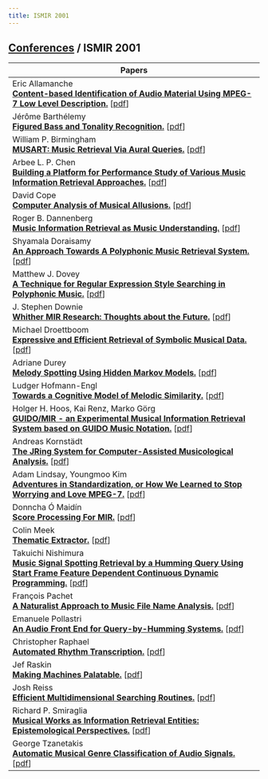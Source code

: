 ```yaml
---
title: ISMIR 2001
---
```


## [Conferences]({{relative_url}}/conferences) / ISMIR 2001

| Papers |
| --- |
|Eric Allamanche<br>**[Content-based Identification of Audio Material Using MPEG-7 Low Level Description.](https://doi.org/10.5281/zenodo.1417853)** [[pdf](https://zenodo.org/record/1417853/files/Allamanche01.pdf)]|
|Jérôme Barthélemy<br>**[Figured Bass and Tonality Recognition.](https://doi.org/10.5281/zenodo.1417161)** [[pdf](https://zenodo.org/record/1417161/files/Barthelemy01.pdf)]|
|William P. Birmingham<br>**[MUSART: Music Retrieval Via Aural Queries.](https://doi.org/10.5281/zenodo.1415810)** [[pdf](https://zenodo.org/record/1415810/files/Birmingham01.pdf)]|
|Arbee L. P. Chen<br>**[Building a Platform for Performance Study of Various Music Information Retrieval Approaches.](https://doi.org/10.5281/zenodo.1414822)** [[pdf](https://zenodo.org/record/1414822/files/Chen01.pdf)]|
|David Cope<br>**[Computer Analysis of Musical Allusions.](db/conf/ismir/ismir2001.html#Cope01)** [[pdf]()]|
|Roger B. Dannenberg<br>**[Music Information Retrieval as Music Understanding.](https://doi.org/10.5281/zenodo.1418263)** [[pdf](https://zenodo.org/record/1418263/files/Dannenberg01.pdf)]|
|Shyamala Doraisamy<br>**[An Approach Towards A Polyphonic Music Retrieval System.](https://doi.org/10.5281/zenodo.1415622)** [[pdf](https://zenodo.org/record/1415622/files/Doraisamy01.pdf)]|
|Matthew J. Dovey<br>**[A Technique for Regular Expression Style Searching in Polyphonic Music.](https://doi.org/10.5281/zenodo.1416140)** [[pdf](https://zenodo.org/record/1416140/files/Dovey01.pdf)]|
|J. Stephen Downie<br>**[Whither MIR Research: Thoughts about the Future.](db/conf/ismir/ismir2001.html#Downie01)** [[pdf]()]|
|Michael Droettboom<br>**[Expressive and Efficient Retrieval of Symbolic Musical Data.](https://doi.org/10.5281/zenodo.1417741)** [[pdf](https://zenodo.org/record/1417741/files/Droettboom01.pdf)]|
|Adriane Durey<br>**[Melody Spotting Using Hidden Markov Models.](https://doi.org/10.5281/zenodo.1415680)** [[pdf](https://zenodo.org/record/1415680/files/Durey01.pdf)]|
|Ludger Hofmann-Engl<br>**[Towards a Cognitive Model of Melodic Similarity.](https://doi.org/10.5281/zenodo.1417359)** [[pdf](https://zenodo.org/record/1417359/files/Hofmann-Engl01.pdf)]|
|Holger H. Hoos, Kai Renz, Marko Görg<br>**[GUIDO/MIR - an Experimental Musical Information Retrieval System based on GUIDO Music Notation.](https://doi.org/10.5281/zenodo.1417517)** [[pdf](https://zenodo.org/record/1417517/files/Holger01.pdf)]|
|Andreas Kornstädt<br>**[The JRing System for Computer-Assisted Musicological Analysis.](https://doi.org/10.5281/zenodo.1416100)** [[pdf](https://zenodo.org/record/1416100/files/Kornstadt01.pdf)]|
|Adam Lindsay, Youngmoo Kim<br>**[Adventures in Standardization, or How We Learned to Stop Worrying and Love MPEG-7.](https://doi.org/10.5281/zenodo.1418071)** [[pdf](https://zenodo.org/record/1418071/files/LindsayK01.pdf)]|
|Donncha Ó Maidín<br>**[Score Processing For MIR.](https://doi.org/10.5281/zenodo.1416442)** [[pdf](https://zenodo.org/record/1416442/files/Maidin01.pdf)]|
|Colin Meek<br>**[Thematic Extractor.](https://doi.org/10.5281/zenodo.1414828)** [[pdf](https://zenodo.org/record/1414828/files/Meek01.pdf)]|
|Takuichi Nishimura<br>**[Music Signal Spotting Retrieval by a Humming Query Using Start Frame Feature Dependent Continuous Dynamic Programming.](https://doi.org/10.5281/zenodo.1417191)** [[pdf](https://zenodo.org/record/1417191/files/Nishimura01.pdf)]|
|François Pachet<br>**[A Naturalist Approach to Music File Name Analysis.](https://doi.org/10.5281/zenodo.1415856)** [[pdf](https://zenodo.org/record/1415856/files/Pachet01.pdf)]|
|Emanuele Pollastri<br>**[An Audio Front End for Query-by-Humming Systems.](https://doi.org/10.5281/zenodo.1415056)** [[pdf](https://zenodo.org/record/1415056/files/Pollastri01.pdf)]|
|Christopher Raphael<br>**[Automated Rhythm Transcription.](https://doi.org/10.5281/zenodo.1416122)** [[pdf](https://zenodo.org/record/1416122/files/Raphael01.pdf)]|
|Jef Raskin<br>**[Making Machines Palatable.](db/conf/ismir/ismir2001.html#Raskin01)** [[pdf]()]|
|Josh Reiss<br>**[Efficient Multidimensional Searching Routines.](https://doi.org/10.5281/zenodo.1415546)** [[pdf](https://zenodo.org/record/1415546/files/Reiss01.pdf)]|
|Richard P. Smiraglia<br>**[Musical Works as Information Retrieval Entities: Epistemological Perspectives.](https://doi.org/10.5281/zenodo.1416512)** [[pdf](https://zenodo.org/record/1416512/files/Smiraglia01.pdf)]|
|George Tzanetakis<br>**[Automatic Musical Genre Classification of Audio Signals.](https://doi.org/10.5281/zenodo.1415058)** [[pdf](https://zenodo.org/record/1415058/files/Tzanetakis01.pdf)]|